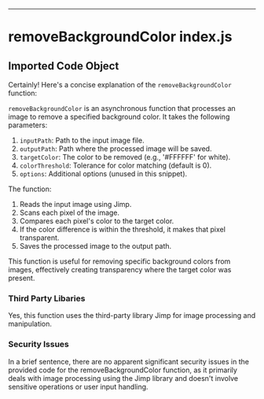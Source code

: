 

  

  

  

  

---
# removeBackgroundColor index.js
## Imported Code Object
Certainly! Here's a concise explanation of the `removeBackgroundColor` function:

`removeBackgroundColor` is an asynchronous function that processes an image to remove a specified background color. It takes the following parameters:

1. `inputPath`: Path to the input image file.
2. `outputPath`: Path where the processed image will be saved.
3. `targetColor`: The color to be removed (e.g., '#FFFFFF' for white).
4. `colorThreshold`: Tolerance for color matching (default is 0).
5. `options`: Additional options (unused in this snippet).

The function:
1. Reads the input image using Jimp.
2. Scans each pixel of the image.
3. Compares each pixel's color to the target color.
4. If the color difference is within the threshold, it makes that pixel transparent.
5. Saves the processed image to the output path.

This function is useful for removing specific background colors from images, effectively creating transparency where the target color was present.

### Third Party Libaries

Yes, this function uses the third-party library Jimp for image processing and manipulation.

### Security Issues

In a brief sentence, there are no apparent significant security issues in the provided code for the removeBackgroundColor function, as it primarily deals with image processing using the Jimp library and doesn't involve sensitive operations or user input handling.


  